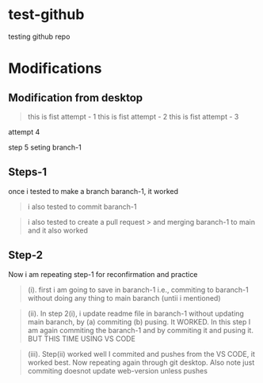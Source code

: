 # test-github
testing github repo

# Modifications
## Modification from desktop
> this is fist attempt - 1
> this is fist attempt - 2
> this is fist attempt - 3

attempt 4

step 5 seting branch-1


## Steps-1
once i tested to make a branch baranch-1, it worked 

> i also tested to commit baranch-1

> i also tested to create a pull request
    > and merging baranch-1 to main and it also worked

## Step-2 
Now i am repeating step-1 for reconfirmation and practice

> (i). first i am going to save in baranch-1 i.e., commiting to baranch-1 without doing any thing to main baranch (untii i mentioned)


> (ii). In step 2(i), i update readme file in baranch-1 without updating main baranch, by (a) commiting  (b) pusing. It WORKED. In this step I am again commiting the baranch-1 and by commiting it and pusing it. BUT THIS TIME USING VS CODE

> (iii). Step(ii) worked well I commited and pushes from the VS CODE, it worked best. Now repeating again through git desktop. Also note just commiting doesnot update web-version unless pushes